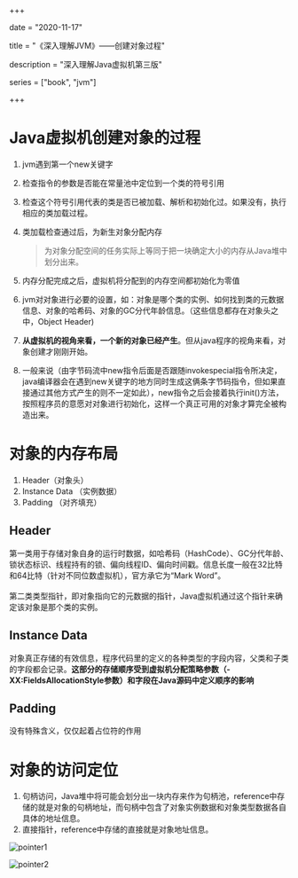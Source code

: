 +++

date = "2020-11-17"

title = "《深入理解JVM》——创建对象过程"

description = "深入理解Java虚拟机第三版"

series = ["book", "jvm"]

+++

Java虚拟机创建对象的过程
= 

1. jvm遇到第一个new关键字

2. 检查指令的参数是否能在常量池中定位到一个类的符号引用

3. 检查这个符号引用代表的类是否已被加载、解析和初始化过。如果没有，执行相应的类加载过程。

4. 类加载检查通过后，为新生对象分配内存

   > 为对象分配空间的任务实际上等同于把一块确定大小的内存从Java堆中划分出来。

5. 内存分配完成之后，虚拟机将分配到的内存空间都初始化为零值

6. jvm对对象进行必要的设置，如：对象是哪个类的实例、如何找到类的元数据信息、对象的哈希码、对象的GC分代年龄信息。（这些信息都存在对象头之中，Object Header)

7. **从虚拟机的视角来看，一个新的对象已经产生**。但从java程序的视角来看，对象创建才刚刚开始。

8. 一般来说（由字节码流中new指令后面是否跟随invokespecial指令所决定，java编译器会在遇到new关键字的地方同时生成这俩条字节码指令，但如果直接通过其他方式产生的则不一定如此），new指令之后会接着执行init()方法，按照程序员的意愿对对象进行初始化，这样一个真正可用的对象才算完全被构造出来。


对象的内存布局
=
1. Header（对象头）
2. Instance Data （实例数据）
3. Padding （对齐填充）

Header
- 
第一类用于存储对象自身的运行时数据，如哈希码（HashCode）、GC分代年龄、锁状态标识、线程持有的锁、偏向线程ID、偏向时间戳。信息长度一般在32比特和64比特（针对不同位数虚拟机），官方承它为“Mark Word”。<br><br>第二类类型指针，即对象指向它的元数据的指针，Java虚拟机通过这个指针来确定该对象是那个类的实例。

Instance Data
-
对象真正存储的有效信息，程序代码里的定义的各种类型的字段内容，父类和子类的字段都会记录。**这部分的存储顺序受到虚拟机分配策略参数（-XX:FieldsAllocationStyle参数）和字段在Java源码中定义顺序的影响**

Padding
-
没有特殊含义，仅仅起着占位符的作用

对象的访问定位
=
1. 句柄访问，Java堆中将可能会划分出一块内存来作为句柄池，reference中存储的就是对象的句柄地址，而句柄中包含了对象实例数据和对象类型数据各自具体的地址信息。
2. 直接指针，reference中存储的直接就是对象地址信息。

![pointer1](http://106.53.240.171/images/jvm/pointer1.png)<br>

![pointer2](http://106.53.240.171/images/jvm/pointer2.png)

